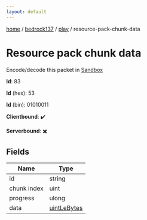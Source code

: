 ```yaml
---
layout: default
---
```


[home](/)  /  [bedrock137](/protocol/bedrock137)  /  [play](/protocol/bedrock137/play)  /  resource-pack-chunk-data

# Resource pack chunk data

Encode/decode this packet in [Sandbox](../../../sandbox/bedrock137#play.resource_pack_chunk_data)

**Id**: 83

**Id** (hex): 53

**Id** (bin): 01010011

**Clientbound**: ✔️

**Serverbound**: ✖️

## Fields

Name | Type
---|---
id | string
chunk index | uint
progress | ulong
data | [uintLeBytes](/protocol/bedrock137/arrays)
